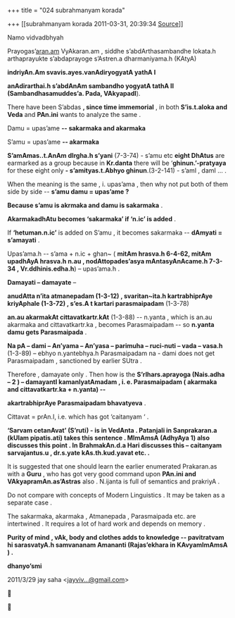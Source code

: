 +++
title = "024 subrahmanyam korada"

+++
[[subrahmanyam korada	2011-03-31, 20:39:34 [Source](https://groups.google.com/g/bvparishat/c/L_kwhKsNAvE)]]



  
  

Namo vidvadbhyah



Prayogas’[aran.am](http://aran.am) VyAkaran.am , siddhe s’abdArthasambandhe lokata.h arthaprayukte s’abdaprayoge s’Astren.a dharmaniyama.h (KAtyA)

**indriyAn.Am svavis.ayes.vanAdiryogyatA yathA I**

**anAdirarthai.h s’abdAnAm sambandho yogyatA tathA II (Sambandhasamuddes’a. Pada, VAkyapadI**).

There have been S’abdas **, since time immemorial** , in both
**S’is.t.aloka and Veda** and **PAn.ini** wants to analyze the same .

Damu = upas’ame **-- sakarmaka and akarmaka**

S’amu = upas’ame **-- akarmaka**

**S’amAmas..t.AnAm dIrgha.h s’yani** (7-3-74) - s’amu etc **eight
DhAtus** are earmarked as a group because in **Kr.danta** there will be ‘**ghinun.’-pratyaya** for these eight only **- s’amityas.t.Abhyo ghinun**.(3-2-141) - s’amI , damI … .

When the meaning is the same , i. upas’ama , then why not put both of them side by side -- **s’amu damu = upas’ame ?**

**Because s’amu is akrmaka and damu is sakarmaka** .

**AkarmakadhAtu becomes ‘sakarmaka’ if ‘n.ic’ is added** .

If **‘hetuman.n.ic’** is added on S’amu , it becomes sakarmaka --
**dAmyati = s’amayati** .

Upas’ama.h -- s’ama + n.ic + ghan\~ ( **mitAm hrasva.h 6-4-62, mitAm upadhAyA hrasva.h n.au , nodAttopades’asya mAntasyAnAcame.h
7-3-34 , Vr.ddhinis.edha.h**) – upas’ama.h .

**Damayati – damayate** –

**anudAtta n’ita atmanepadam (1-3-12) , svaritan\~ita.h kartrabhiprAye kriyAphale (1-3-72) , s’es.A t kartari parasmaipadam** (1-3-78)

**an.au akarmakAt cittavatkartr.kAt** (1-3-88) -- n.yanta , which is an.au akarmaka and cittavatkartr.ka , becomes Parasmaipadam -- so
**n.yanta damu gets Parasmaipada** .

**Na pA – dami – An’yama – An’yasa – parimuha – ruci-nuti – vada – vasa.h** (1-3-89) – ebhyo n.yantebhya.h Parasmaipadam na - dami
does not get Parasmaipadam , sanctioned by earlier SUtra .

Therefore , damayate only . Then how is the **S’rIhars.aprayoga
(Nais.adha – 2 ) – damayantI kamanIyatAmadam , i. e. Parasmaipadam ( akarmaka and cittavatkartr.ka + n.yanta) --**

**akartrabhiprAye Parasmaipadam bhavatyeva** .

Cittavat = prAn.I, i.e. which has got ‘caitanyam ‘ .

**‘Sarvam cetanAvat’ (S’ruti) - is in VedAnta . Patanjali in Sanprakaran.a (kUlam pipatis.ati) takes this sentence . MImAmsA
(AdhyAya 1) also discusses this point . In BrahmakAn.d.a Hari
discusses this – caitanyam sarvajantus.u , dr.s.yate
kAs.th.kud.yavat etc. .**

It is suggested that one should learn the earlier enumerated
Prakaran.as with a **Guru** , who has got very good command upon **PAn.ini and VAkyapramAn.as’Astras** also . N.ijanta is full of
semantics and prakriyA .

Do not compare with concepts of Modern Linguistics . It may be taken as a separate case .

The sakarmaka, akarmaka , Atmanepada , Parasmaipada etc. are intertwined . It requires a lot of hard work and depends on memory .

**Purity of mind , vAk, body and clothes adds to knowledge -- pavitratvam hi sarasvatyA.h samvananam Amananti (Rajas’ekhara in
KAvyamImAmsA ) .**

**dhanyo’smi**





  
  
  
  
  
  
  
  
  
  
  
  

2011/3/29 jay saha \<[jayviv...@gmail.com]()\>





